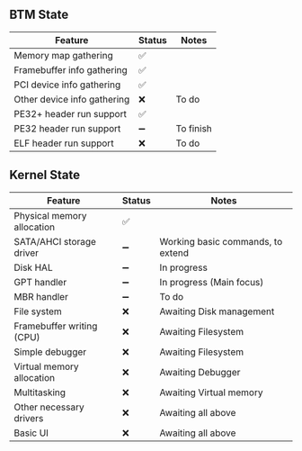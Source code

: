 ## BTM State

| Feature                     | Status          | Notes             |
|----------------------------|------------------|--------------------|
| Memory map gathering       | ✅               |                    |
| Framebuffer info gathering | ✅               |                    |
| PCI device info gathering  | ✅               |                    |
| Other device info gathering| ❌               | To do              |
| PE32+ header run support   | ✅               |                    |
| PE32 header run support    | ➖               | To finish          |
| ELF header run support     | ❌               | To do              |

## Kernel State

| Feature                     | Status | Notes                           |
|----------------------------|--------|----------------------------------|
| Physical memory allocation | ✅     |                                  |
| SATA/AHCI storage driver   | ➖     | Working basic commands, to extend|
| Disk HAL                   | ➖     | In progress                      |
| GPT handler                | ➖     | In progress (Main focus)         |
| MBR handler                | ➖     | To do                            |
| File system                | ❌     | Awaiting Disk management         |
| Framebuffer writing (CPU)  | ❌     | Awaiting Filesystem              |
| Simple debugger            | ❌     | Awaiting Filesystem              |
| Virtual memory allocation  | ❌     | Awaiting Debugger                |
| Multitasking               | ❌     | Awaiting Virtual memory          |
| Other necessary drivers    | ❌     | Awaiting all above               |
| Basic UI                   | ❌     | Awaiting all above               |
